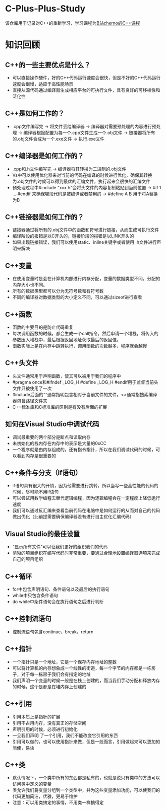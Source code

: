 # C-Plus-Plus-Study
该仓库用于记录对C++的重新学习，学习课程为[B站cherno的C++课程](https://www.bilibili.com/video/BV1Dk4y1j7oj?spm_id_from=333.788.player.switch&vd_source=84ff7634bfae1f81c7d0f8c6720a9747&p=3)

# 知识回顾
## C++的一些主要优点是什么？
- 可以直接操作硬件，好的C++代码运行速度会很快，但是不好的C++代码运行速度会很慢，适应于高性能场景
- 直接从源代码通过编译器生成相应平台的可执行文件，具有良好的可移植性和泛化性

## C++是如何工作的？
- .cpp文件编写完 -> 将文件丢给编译器 -> 编译器对需要预处理的内容进行预处理 -> 编译器根据配置为每一个.cpp文件生成一个.obj文件 -> 链接器将所有的.obj文件合成为一个.exe文件 -> 执行.exe文件

## C++编译器是如何工作的？
- .cpp和.h文件编写完 -> 编译器将其转换为二进制的.obj文件
- Vs中可以使用优化器来对当前的代码在编译的时候进行优化，确保其转换为.obj文件的时候可以得到最优的汇编文件，执行起来会很快的汇编文件
- 预处理过程中#include "xxx.h"会将头文件的内容复制粘贴到当前位置 -> #if 1 ... #endif 来确保哪段代码是被编译或者禁用的 -> #define A B 用于将A替换为B

## C++链接器是如何工作的？
- 链接器通过将所有的.obj文件中的函数和符号进行链接，从而生成可执行文件
- 编译阶段的报错是以C开头的，链接阶段的报错是以LINK开头的
- 如果出现链接错误，我们可以使用static、inline关键字或者使用 .h文件进行声明来解决

## C++变量
- 在使用变量时是会在计算机内部进行内存分配，变量的数据类型不同，分配的内存大小也不同。
- 所有的数据类型都可以分为无符号数和有符号数
- 不同的编译器对数据类型的大小定义不同，可以通过sizeof进行查看

## C++函数
- 函数的主要目的是防止代码重复
- 每次调用函数的时候，都会生成一个call指令，然后申请一个堆栈，将传入的参数压入堆栈中，最后根据返回地址获取最后的返回值。
- 函数实际上是在内存中跳转执行，调用函数的次数越多，程序就会越慢

## C++头文件
- 头文件通常用于声明函数，使其可以被用于我们的程序中
- #pragma once和#ifndef _LOG_H #define _LOG_H #endif用于监督当前头文件只被使用了一次
- #include后面的""通常指明包含相对于当前文件的文件，<>通常指搜索编译器包含路径文件夹
- C++标准库和C标准库的区别是有没有后面的扩展

## 如何在Visual Studio中调试代码
- 调试最重要的两个部分是断点和读取内存
- 未初始化的栈内存在内存中的表示是大量的0xCC
- 一个程序就是由内存组成的，还有指令指针，所以在我们调试代码的时候，可以看到内存是很重要的

## C++条件与分支（if语句）
- if语句具有很大的开销，因为他需要进行跳转，所以当写一些高性能的代码的时候，尽可能不用if语句
- 可以尝试用数学编程去替代逻辑编程，因为逻辑编程会在一定程度上降低运行速度
- 我们可以通过反汇编来查看当前代码在电脑中是如何运行的从而对自己的代码做出优化（此前提需要确保编译器没有进行自主优化汇编代码）

## Visual Studio的最佳设置
- "显示所有文件"可以让我们更好的组织我们的代码
- 清晰的项目组织在编写代码时非常重要，要通过合理地设置编译器选项来完成自己的项目组织

## C++循环
- for中包含声明语句、条件语句以及最后的执行语句
- while中只包含条件语句
- do while中条件语句会在执行语句之后进行判断

## C++控制流语句
- 控制流语句包含continue，break，return

## C++指针
- 一个指针只是一个地址，它是一个保存内存地址的整数
- 可以将计算机的内存想象成一个线性的街道，每一个字节的内存都是一栋房子，对于每一栋房子我们会有指定的地址
- 我们声明一个变量的时候一般是在栈上创建的，而当我们手动分配和释放内存的时候，这个是都是在堆内存上创建的

## C++引用
- 引用本质上是指针的扩展
- 引用不占用内存，没有真正的存储空间
- 声明引用的时候，必须进行初始化
- 一旦我们声明 了一个引用，我们不能改变它引用的东西
- 引用可以做的，也可以使用指针来做，但是一般而言，引用做起来可以更加的简便，易读 

## C++类
- 默认情况下，一个类中所有的东西都是私有的，也就是说只有类中的方法可以访问类中定义的变量
- 类允许我们将变量分组到一个类型中，并为这些变量添加功能，可以使我们的代码更加简洁，优雅，更易于维护
- 注意：可以用类搞定的事情，不用类一样搞得定
